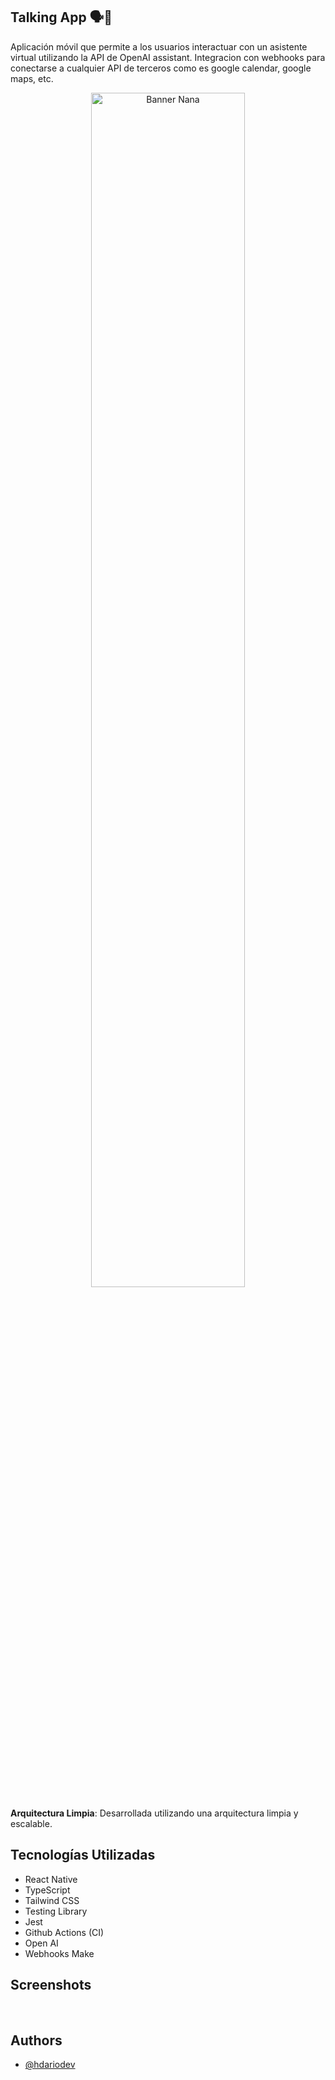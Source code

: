 ## Talking  App 🗣️📱

Aplicación móvil que permite a los usuarios interactuar con un asistente virtual utilizando la API de OpenAI assistant.
Integracion con webhooks para conectarse a cualquier API de terceros como es google calendar, google maps, etc.

<div align="center">
  <img src="https://github.com/hdarioDev/react-native-talking-ai/assets/63020855/4c0309cf-938c-423e-a463-23816129a6d8" alt="Banner Nana" width="70%">
</div>


**Arquitectura Limpia**: Desarrollada utilizando una arquitectura limpia y escalable.


## Tecnologías Utilizadas

- React Native
- TypeScript
- Tailwind CSS
- Testing Library
- Jest
- Github Actions (CI)
- Open AI
- Webhooks Make

## Screenshots

<br />



## Authors

- [@hdariodev](https://hdariodev.com/)